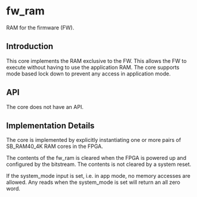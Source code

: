 # fw_ram
RAM for the firmware (FW).


## Introduction
This core implements the RAM exclusive to the FW. This allows the FW
to execute without having to use the application RAM. The core
supports mode based lock down to prevent any access in application
mode.


## API
The core does not have an API.


## Implementation Details
The core is implemented by explicitly instantiating one or more pairs
of SB_RAM40_4K RAM cores in the FPGA.

The contents of the fw_ram is cleared when the FPGA is powered up and
configured by the bitstream. The contents is not cleared by a system
reset.

If the system_mode input is set, i.e. in app mode, no memory
accesses are allowed. Any reads when the system_mode is set will
return an all zero word.
